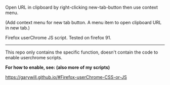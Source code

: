 Open URL in clipboard by right-clicking new-tab-button then use context menu. 

(Add context menu for new tab button. A menu item to open clipboard URL in new tab.)

Firefox userChrome JS script. Tested on firefox 91.

-------------------

This repo only contains the specific function, doesn't contain the code to enable userchrome scripts.

**For how to enable, see: (also more of my scripts)**

https://garywill.github.io/#Firefox-userChrome-CSS-or-JS





